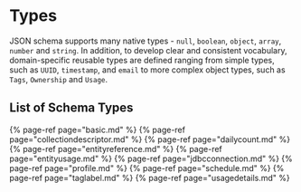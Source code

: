 # Types

JSON schema supports many native types - `null`, `boolean`, `object`, `array`, `number` and `string`. In addition, to develop clear and consistent vocabulary, domain-specific reusable types are defined ranging from simple types, such as `UUID`, `timestamp`, and `email` to more complex object types, such as `Tags`, `Ownership` and `Usage`.

## List of Schema Types
{% page-ref page="basic.md" %}
{% page-ref page="collectiondescriptor.md" %}
{% page-ref page="dailycount.md" %}
{% page-ref page="entityreference.md" %}
{% page-ref page="entityusage.md" %}
{% page-ref page="jdbcconnection.md" %}
{% page-ref page="profile.md" %}
{% page-ref page="schedule.md" %}
{% page-ref page="taglabel.md" %}
{% page-ref page="usagedetails.md" %}